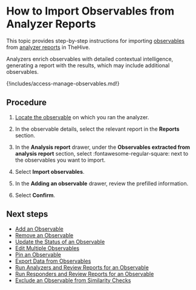 # How to Import Observables from Analyzer Reports

This topic provides step-by-step instructions for importing [observables](about-observables.md) from [analyzer reports](../../../../administration/cortex/about-cortex.md) in TheHive.

Analyzers enrich observables with detailed contextual intelligence, generating a report with the results, which may include additional observables.

{!includes/access-manage-observables.md!}

<h2>Procedure</h2>

1. [Locate the observable](../search-for-cases/find-an-observable.md) on which you ran the analyzer.

2. In the observable details, select the relevant report in the **Reports** section.

3. In the **Analysis report** drawer, under the **Observables extracted from analysis report** section, select :fontawesome-regular-square: next to the observables you want to import.

4. Select **Import observables**.

5. In the **Adding an observable** drawer, review the prefilled information.

6. Select **Confirm**.

<h2>Next steps</h2>

* [Add an Observable](add-an-observable.md)
* [Remove an Observable](remove-an-observable.md)
* [Update the Status of an Observable](update-an-observable-status.md)
* [Edit Multiple Observables](edit-multiple-observables.md)
* [Pin an Observable](pin-an-observable.md)
* [Export Data from Observables](export-data-observables.md)
* [Run Analyzers and Review Reports for an Observable](run-analyzers-on-an-observable.md)
* [Run Responders and Review Reports for an Observable](run-responders-on-an-observable.md)
* [Exclude an Observable from Similarity Checks](exclude-an-observable-from-similarity-checks.md)